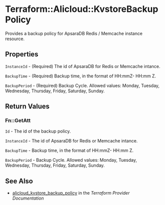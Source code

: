 # Terraform::Alicloud::KvstoreBackupPolicy

Provides a backup policy for ApsaraDB Redis / Memcache instance resource.

## Properties

`InstanceId` - (Required) The id of ApsaraDB for Redis or Memcache intance.

`BackupTime` - (Required) Backup time, in the format of HH:mmZ- HH:mm Z.

`BackupPeriod` - (Required) Backup Cycle. Allowed values: Monday, Tuesday, Wednesday, Thursday, Friday, Saturday, Sunday.


## Return Values

### Fn::GetAtt

`Id` - The id of the backup policy.

`InstanceId` - The id of ApsaraDB for Redis or Memcache intance.

`BackupTime` - Backup time, in the format of HH:mmZ- HH:mm Z.

`BackupPeriod` - Backup Cycle. Allowed values: Monday, Tuesday, Wednesday, Thursday, Friday, Saturday, Sunday.

## See Also

* [alicloud_kvstore_backup_policy](https://www.terraform.io/docs/providers/alicloud/r/kvstore_backup_policy.html) in the _Terraform Provider Documentation_